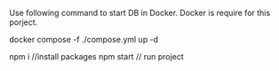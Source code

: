 Use following command to start DB in Docker. Docker is require for this porject.

docker compose -f ./compose.yml up -d

npm i //install packages
npm start // run project
 
